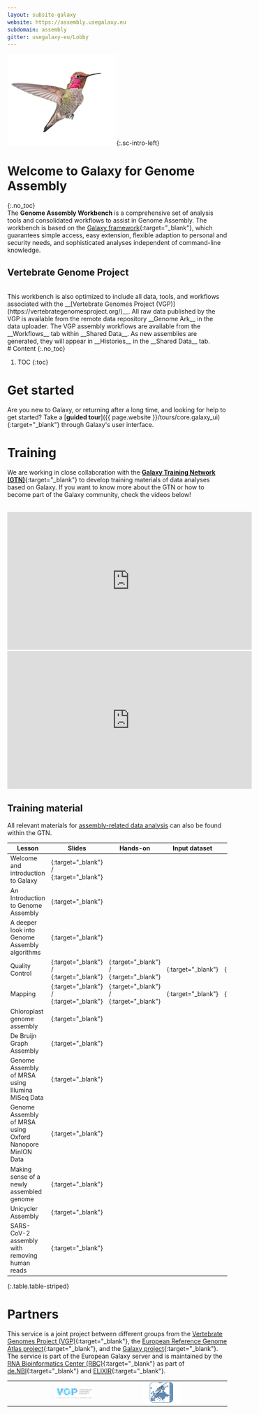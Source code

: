 ```yaml
---
layout: subsite-galaxy
website: https://assembly.usegalaxy.eu
subdomain: assembly
gitter: usegalaxy-eu/Lobby
---
```


![Anna's hummingbird photo courtesy of [VJAnderson](https://commons.wikimedia.org/wiki/File:Anna%27s_Hummingbird,_Washington_State_03.jpg)](/assets/media/logo_assembly.png){:.sc-intro-left}

# Welcome to Galaxy for Genome Assembly
{:.no_toc}
<br>
The __Genome Assembly Workbench__ is a comprehensive set of analysis tools and consolidated workflows to assist in Genome Assembly.
The workbench is based on the [Galaxy framework](https://galaxyproject.org){:target="_blank"},
which guarantees simple access, easy extension, flexible adaption to personal and security needs, and sophisticated analyses independent of command-line knowledge.

## Vertebrate Genome Project
<br>
This workbench is also optimized to include all data, tools, and workflows associated with the __[Vertebrate Genomes Project (VGP)](https://vertebrategenomesproject.org/)__. All raw data published by the VGP is available from the remote data repository __Genome Ark__ in the data uploader. The VGP assembly workflows are available from the __Workflows__ tab within __Shared Data__. As new assemblies are generated, they will appear in __Histories__  in the __Shared Data__ tab.


<br>
# Content
{:.no_toc}

1. TOC
{:toc}

# Get started

Are you new to Galaxy, or returning after a long time, and looking for help to get started? Take a [__guided tour__]({{ page.website }}/tours/core.galaxy_ui){:target="_blank"} through Galaxy's user interface.
# Training

We are working in close collaboration with the [__Galaxy Training Network (GTN)__](https://training.galaxyproject.org){:target="_blank"} to develop training materials of data analyses based on Galaxy. If you want to know more about the GTN or how to become part of the Galaxy community, check the videos below!

<br>

<iframe width="560" height="315"
src="https://www.youtube.com/embed/lDqWxzWNk1k"
title="YouTube video player"
frameborder="0"
allow="accelerometer; autoplay; clipboard-write; encrypted-media; gyroscope; picture-in-picture"
allowfullscreen>
</iframe>

<iframe width="560" height="315"
src="https://www.youtube.com/embed/-1MPdxmRs8U"
title="YouTube video player"
frameborder="0"
allow="accelerometer; autoplay; clipboard-write; encrypted-media; gyroscope; picture-in-picture"
allowfullscreen></iframe>

<br>

## Training material

All relevant materials for [assembly-related data analysis](https://training.galaxyproject.org/training-material/search?query=assembly) can also be found within the GTN.

Lesson | Slides | Hands-on | Input dataset | Workflows | Galaxy History
--- | --- | --- | --- | --- | ---
Welcome and introduction to Galaxy | [<i class="fa fa-slideshare" aria-hidden="true"></i>](https://training.galaxyproject.org/training-material/topics/introduction/tutorials/galaxy-intro-short/slides.html){:target="_blank"} / [<i class="fa fa-video-camera" aria-hidden="true"></i>](https://training.galaxyproject.org/training-material/videos/watch.html?v=introduction/tutorials/galaxy-intro-short/slides){:target="_blank"} | | | |
An Introduction to Genome Assembly | [<i class="fa fa-slideshare" aria-hidden="true"></i>](https://training.galaxyproject.org/training-material/topics/assembly/tutorials/general-introduction/tutorial.html){:target="_blank"} | | | |
A deeper look into Genome Assembly algorithms | [<i class="fa fa-slideshare" aria-hidden="true"></i>](https://training.galaxyproject.org/training-material/topics/assembly/tutorials/algorithms-introduction/slides.html){:target="_blank"} | | | |
Quality Control | [<i class="fa fa-slideshare" aria-hidden="true"></i>](https://training.galaxyproject.org/training-material/topics/sequence-analysis/tutorials/quality-control/slides.html){:target="_blank"} / [<i class="fa fa-video-camera" aria-hidden="true"></i>](https://youtu.be/BWonTPS4zB8){:target="_blank"} | [<i class="fa fa-laptop" aria-hidden="true"></i>](https://training.galaxyproject.org/training-material/topics/sequence-analysis/tutorials/quality-control/tutorial.html){:target="_blank"} / [<i class="fa fa-video-camera" aria-hidden="true"></i>](https://youtu.be/QJRlX2hWDKM){:target="_blank"} | [<i class="fa fa-files-o" aria-hidden="true"></i>](https://doi.org/10.5281/zenodo.61771){:target="_blank"} | [<i class="fa fa-share-alt" aria-hidden="true"></i>](https://training.galaxyproject.org/training-material/topics/sequence-analysis/tutorials/quality-control/workflows/){:target="_blank"} | [<i class="fa fa-list-ul" aria-hidden="true"></i>]({{ page.website }}/u/gallardoalba/h/quality-control){:target="_blank"}
Mapping | [<i class="fa fa-slideshare" aria-hidden="true"></i>](https://training.galaxyproject.org/training-material/topics/sequence-analysis/tutorials/mapping/slides.html){:target="_blank"} / [<i class="fa fa-video-camera" aria-hidden="true"></i>](https://youtu.be/7FhHb8EV3EU){:target="_blank"} | [<i class="fa fa-laptop" aria-hidden="true"></i>](https://training.galaxyproject.org/training-material/topics/sequence-analysis/tutorials/mapping/tutorial.html){:target="_blank"} / [<i class="fa fa-video-camera" aria-hidden="true"></i>](https://youtu.be/1wm-62E2NkY){:target="_blank"} | [<i class="fa fa-files-o" aria-hidden="true"></i>](https://doi.org/10.5281/zenodo.1324070){:target="_blank"} | [<i class="fa fa-share-alt" aria-hidden="true"></i>](https://training.galaxyproject.org/training-material/topics/sequence-analysis/tutorials/mapping/workflows/){:target="_blank"} | [<i class="fa fa-list-ul" aria-hidden="true"></i>]({{ page.website }}/u/gallardoalba/h/mapping){:target="_blank"}
Chloroplast genome assembly | [<i class="fa fa-laptop" aria-hidden="true"></i>](https://training.galaxyproject.org/training-material/topics/assembly/tutorials/chloroplast-assembly/tutorial.html){:target="_blank"} | | | |
De Bruijn Graph Assembly | [<i class="fa fa-laptop" aria-hidden="true"></i>](https://training.galaxyproject.org/training-material/topics/assembly/tutorials/debruijn-graph-assembly/tutorial.html){:target="_blank"} | | | |
Genome Assembly of MRSA using Illumina MiSeq Data | [<i class="fa fa-laptop" aria-hidden="true"></i>](https://training.galaxyproject.org/training-material/topics/assembly/tutorials/mrsa-illumina/tutorial.html){:target="_blank"} | | | |
Genome Assembly of MRSA using Oxford Nanopore MinION Data | [<i class="fa fa-laptop" aria-hidden="true"></i>](https://training.galaxyproject.org/training-material/topics/assembly/tutorials/mrsa-nanopore/tutorial.html){:target="_blank"} | | | |
Making sense of a newly assembled genome | [<i class="fa fa-laptop" aria-hidden="true"></i>](https://training.galaxyproject.org/training-material/topics/assembly/tutorials/ecoli_comparison/tutorial.html){:target="_blank"} | | | |
Unicycler Assembly | [<i class="fa fa-laptop" aria-hidden="true"></i>](https://training.galaxyproject.org/training-material/topics/assembly/tutorials/unicycler-assembly/tutorial.html){:target="_blank"} | | | |
SARS-CoV-2 assembly with removing human reads | [<i class="fa fa-laptop" aria-hidden="true"></i>](https://training.galaxyproject.org/training-material/topics/assembly/tutorials/assembly-with-preprocessing/tutorial.html){:target="_blank"} | | | |
{:.table.table-striped}

# Partners

This service is a joint project between different groups from the [Vertebrate Genomes Project (VGP)](https://vertebrategenomesproject.org){:target="_blank"}, the [European Reference Genome Atlas project](https://vertebrategenomesproject.org/erga){:target="_blank"}, and the [Galaxy project](https://galaxyproject.org){:target="_blank"}.
The service is part of the European Galaxy server and is maintained by the [RNA Bioinformatics Center (RBC)](https://www.denbi.de/network/rna-bioinformatics-center-rbc){:target="_blank"} as part of [de.NBI](https://www.denbi.de){:target="_blank"} and [ELIXIR](http://elixir-europe.org){:target="_blank"}.

<div align="center">
<table border="0">
<tr>
<td with="10%"></td>
    <td width="20%">
        <img alt="VGP" src="/assets/media/vgp_logo.png" />
    </td>
<td with="40%"></td>
    <td width="20%">
        <img alt="ERGA" src="/assets/media/erga_logo.jpg" />
    </td>
<td with="10%"></td>
</tr>
</table>
</div>

